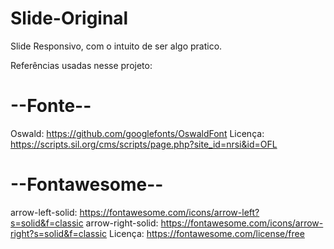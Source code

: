 # Slide-Original
Slide Responsivo, com o intuito de ser algo pratico.

Referências usadas nesse projeto:

# --Fonte--
Oswald: https://github.com/googlefonts/OswaldFont
Licença: https://scripts.sil.org/cms/scripts/page.php?site_id=nrsi&id=OFL

# --Fontawesome-- 
arrow-left-solid: https://fontawesome.com/icons/arrow-left?s=solid&f=classic
arrow-right-solid: https://fontawesome.com/icons/arrow-right?s=solid&f=classic
Licença: https://fontawesome.com/license/free

